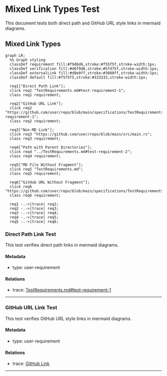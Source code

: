# Mixed Link Types Test

This document tests both direct path and GitHub URL style links in mermaid diagrams.

## Mixed Link Types
```mermaid
graph LR;
  %% Graph styling
  classDef requirement fill:#f9d6d6,stroke:#f55f5f,stroke-width:1px;
  classDef verification fill:#d6f9d6,stroke:#5fd75f,stroke-width:1px;
  classDef externalLink fill:#d0e0ff,stroke:#3080ff,stroke-width:1px;
  classDef default fill:#f5f5f5,stroke:#333333,stroke-width:1px;

  req1["Direct Path Link"];
  click req1 "TestRequirements.md#test-requirement-1";
  class req1 requirement;
  
  req2["GitHub URL Link"];
  click req2 "https://github.com/user/repo/blob/main/specifications/TestRequirements.md#test-requirement-1";
  class req2 requirement;
  
  req3["Non-MD Link"];
  click req3 "https://github.com/user/repo/blob/main/src/main.rs";
  class req3 requirement;
  
  req4["Path with Parent Directories"];
  click req4 "../TestRequirements.md#test-requirement-2";
  class req4 requirement;
  
  req5["MD File Without Fragment"];
  click req5 "TestRequirements.md";
  class req5 requirement;
  
  req6["GitHub URL Without Fragment"];
  click req6 "https://github.com/user/repo/blob/main/specifications/TestRequirements.md";
  class req6 requirement;
  
  req1 -.->|trace| req2;
  req2 -.->|trace| req3;
  req3 -.->|trace| req4;
  req4 -.->|trace| req5;
  req5 -.->|trace| req6;
```

### Direct Path Link Test

This test verifies direct path links in mermaid diagrams.

#### Metadata
  * type: user-requirement

#### Relations
  * trace: [TestRequirements.md#test-requirement-1](../TestRequirements.md#test-requirement-1)

---

### GitHub URL Link Test

This test verifies GitHub URL style links in mermaid diagrams.

#### Metadata
  * type: user-requirement

#### Relations
  * trace: [GitHub Link](https://github.com/user/repo/blob/main/specifications/TestRequirements.md#test-requirement-1)

---
